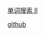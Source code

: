 [ 单词搜索 II](https://leetcode-cn.com/problems/word-search-ii/)

[github](https://github.com/caipengbo/LeetCode/blob/master/src/search/backtracking/P212WordSearch2.java)
